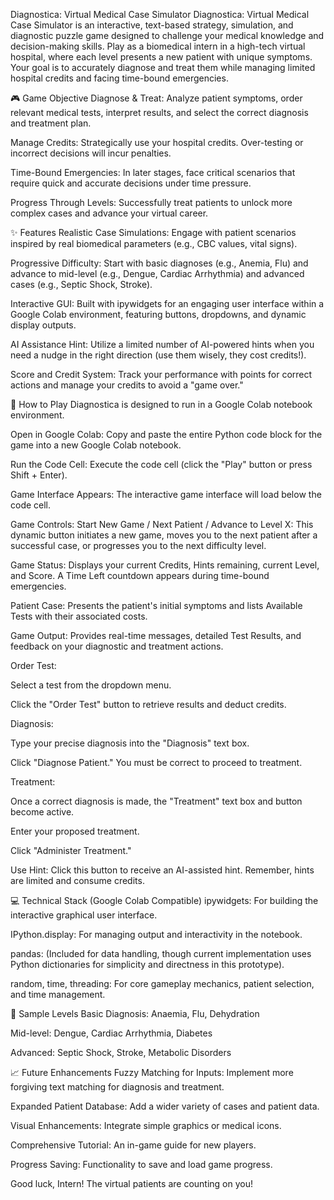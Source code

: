 Diagnostica: Virtual Medical Case Simulator
Diagnostica: Virtual Medical Case Simulator is an interactive, text-based strategy, simulation, and diagnostic puzzle game designed to challenge your medical knowledge and decision-making skills. Play as a biomedical intern in a high-tech virtual hospital, where each level presents a new patient with unique symptoms. Your goal is to accurately diagnose and treat them while managing limited hospital credits and facing time-bound emergencies.

🎮 Game Objective
Diagnose & Treat: Analyze patient symptoms, order relevant medical tests, interpret results, and select the correct diagnosis and treatment plan.

Manage Credits: Strategically use your hospital credits. Over-testing or incorrect decisions will incur penalties.

Time-Bound Emergencies: In later stages, face critical scenarios that require quick and accurate decisions under time pressure.

Progress Through Levels: Successfully treat patients to unlock more complex cases and advance your virtual career.

✨ Features
Realistic Case Simulations: Engage with patient scenarios inspired by real biomedical parameters (e.g., CBC values, vital signs).

Progressive Difficulty: Start with basic diagnoses (e.g., Anemia, Flu) and advance to mid-level (e.g., Dengue, Cardiac Arrhythmia) and advanced cases (e.g., Septic Shock, Stroke).

Interactive GUI: Built with ipywidgets for an engaging user interface within a Google Colab environment, featuring buttons, dropdowns, and dynamic display outputs.

AI Assistance Hint: Utilize a limited number of AI-powered hints when you need a nudge in the right direction (use them wisely, they cost credits!).

Score and Credit System: Track your performance with points for correct actions and manage your credits to avoid a "game over."

🚀 How to Play
Diagnostica is designed to run in a Google Colab notebook environment.

Open in Google Colab: Copy and paste the entire Python code block for the game into a new Google Colab notebook.

Run the Code Cell: Execute the code cell (click the "Play" button or press Shift + Enter).

Game Interface Appears: The interactive game interface will load below the code cell.

Game Controls:
Start New Game / Next Patient / Advance to Level X: This dynamic button initiates a new game, moves you to the next patient after a successful case, or progresses you to the next difficulty level.

Game Status: Displays your current Credits, Hints remaining, current Level, and Score. A Time Left countdown appears during time-bound emergencies.

Patient Case: Presents the patient's initial symptoms and lists Available Tests with their associated costs.

Game Output: Provides real-time messages, detailed Test Results, and feedback on your diagnostic and treatment actions.

Order Test:

Select a test from the dropdown menu.

Click the "Order Test" button to retrieve results and deduct credits.

Diagnosis:

Type your precise diagnosis into the "Diagnosis" text box.

Click "Diagnose Patient." You must be correct to proceed to treatment.

Treatment:

Once a correct diagnosis is made, the "Treatment" text box and button become active.

Enter your proposed treatment.

Click "Administer Treatment."

Use Hint: Click this button to receive an AI-assisted hint. Remember, hints are limited and consume credits.

💻 Technical Stack (Google Colab Compatible)
ipywidgets: For building the interactive graphical user interface.

IPython.display: For managing output and interactivity in the notebook.

pandas: (Included for data handling, though current implementation uses Python dictionaries for simplicity and directness in this prototype).

random, time, threading: For core gameplay mechanics, patient selection, and time management.

🧠 Sample Levels
Basic Diagnosis: Anaemia, Flu, Dehydration

Mid-level: Dengue, Cardiac Arrhythmia, Diabetes

Advanced: Septic Shock, Stroke, Metabolic Disorders

📈 Future Enhancements
Fuzzy Matching for Inputs: Implement more forgiving text matching for diagnosis and treatment.

Expanded Patient Database: Add a wider variety of cases and patient data.

Visual Enhancements: Integrate simple graphics or medical icons.

Comprehensive Tutorial: An in-game guide for new players.

Progress Saving: Functionality to save and load game progress.

Good luck, Intern! The virtual patients are counting on you!
